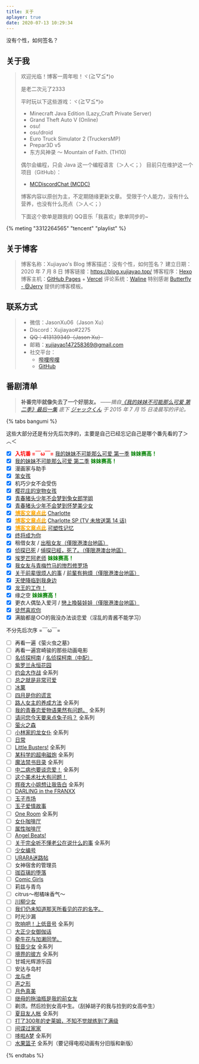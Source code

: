 ```yaml
---
title: 关于
aplayer: true
date: 2020-07-13 10:29:34
---
```


没有个性，如何签名？

## 关于我

> 欢迎光临！博客一周年啦！ヾ(≧▽≦*)o
>
> 是老二次元了2333
>
> 平时玩以下这些游戏：ヾ(≧▽≦*)o
>
> - Minecraft Java Edition (Lazy_Craft Private Server)
> - Grand Theft Auto V (Online)
> - osu!
> - osu!droid
> - Euro Truck Simulator 2 (TruckersMP)
> - Prepar3D v5
> - 东方风神录 ～ Mountain of Faith. (TH10)
>
> 偶尔会编程，只会 Java 这一个编程语言（＞人＜；）
> 目前只在维护这一个项目（GitHub）：
> - [MCDiscordChat (MCDC)](https://github.com/Xujiayao/MCDiscordChat)
>
> 博客内容以原创为主，不定期随缘更新文章。
> 受限于个人能力，没有什么营养，也没有什么亮点（＞人＜；）
>
> 下面这个歌单是跟我的 QQ音乐「我喜欢」歌单同步的~

{% meting "3312264565" "tencent" "playlist" %}

## 关于博客

> 博客名称：Xujiayao\'s Blog
博客描述：没有个性，如何签名？
建立日期：2020 年 7 月 8 日
博客链接：https://blog.xujiayao.top/
博客程序：[Hexo](https://hexo.io/)
博客主机：[GitHub Pages](https://github.com/Xujiayao/Xujiayao.github.io/deployments?environment=github-pages) + [Vercel](https://github.com/Xujiayao/Xujiayao.github.io/deployments/?environment=Production)
评论系统：[Waline](https://waline.js.org/)
特别感谢 [Butterfly - @Jerry](https://butterfly.js.org/) 提供的博客模板。

## 联系方式

> * 微信：JasonXu06（Jason Xu）
> * Discord：Xujiayao#2275
> * ~~QQ：413139349（Jason Xu）~~
> * 邮箱：[xujiayao147258369@gmail.com](mailto:xujiayao147258369@gmail.com)
> * 社交平台：
> 	* [哔哩哔哩](https://space.bilibili.com/270317970)
> 	* [GitHub](https://github.com/Xujiayao)

## 番剧清单

> **补番完毕就像失去了一个好朋友。**
> *——摘自[《我的妹妹不可能那么可爱 第二季》最后一集](https://www.bilibili.com/bangumi/play/ep65191) 底下 [ジャックくん](https://space.bilibili.com/10035466) 于 2015 年 7 月 15 日凌晨写的评论。*

{% tabs bangumi %}
<!-- tab 已经观看 -->
这些大部分还是有分先后次序的，主要是自己已经忘记自己是哪个番先看的了＞︿＜

- [x] <font color='red'>**入坑番 =￣ω￣=**</font> [我的妹妹不可能那么可爱 第一季](https://www.bilibili.com/bangumi/media/md2660/) <font color='green'>**妹妹赛高！**</font>
- [x] [我的妹妹不可能那么可爱 第二季](https://www.bilibili.com/bangumi/media/md2661/) <font color='green'>**妹妹赛高！**</font>
- [x] 漫画家与助手
- [x] [笨女孩](https://www.bilibili.com/bangumi/media/md6311/)
- [x] 机巧少女不会受伤
- [x] [樱花庄的宠物女孩](https://www.bilibili.com/bangumi/media/md687/)
- [x] [青春猪头少年不会梦到兔女郎学姐](https://www.bilibili.com/bangumi/media/md134932/)
- [x] [青春猪头少年不会梦到怀梦美少女](https://www.bilibili.com/bangumi/media/md28223480/)
- [x] [<font color='orange'>**博客文章点此**</font>](/posts/1da6e446/) [Charlotte](https://www.bilibili.com/bangumi/media/md2572/)
- [x] [<font color='orange'>**博客文章点此**</font>](/posts/1da6e446/) [Charlotte SP (TV 未放送第 14 话)](https://www.bilibili.com/bangumi/play/ep100895/)
- [x] [<font color='orange'>**博客文章点此**</font>](/posts/d69370a/) [可塑性记忆](https://www.bilibili.com/bangumi/media/md1552/)
- [x] [终将成为你](https://www.bilibili.com/bangumi/media/md138832/)
- [x] 租借女友 / [出租女友（僅限港澳台地區）](https://www.bilibili.com/bangumi/media/md28229298/)
- [x] [侦探已死](https://www.bilibili.com/bangumi/media/md28234637/) / [偵探已經，死了。（僅限港澳台地區）](https://www.bilibili.com/bangumi/media/md28234730/)
- [x] [埃罗芒阿老师](https://www.bilibili.com/bangumi/media/md5997/) <font color='green'>**妹妹赛高！**</font>
- [x] [我女友与青梅竹马的惨烈修罗场](https://www.bilibili.com/bangumi/media/md2667/)
- [x] [关于前辈很烦人的事](https://www.bilibili.com/bangumi/media/md28235116/) / [前輩有夠煩（僅限港澳台地區）](https://www.bilibili.com/bangumi/media/md28235216/)
- [x] [天使降临到我身边](https://www.bilibili.com/bangumi/media/md4316442/)
- [x] [龙王的工作！](https://www.bilibili.com/bangumi/media/md8932/)
- [x] 缘之空 <font color='green'>**妹妹赛高！**</font>
- [x] 更衣人偶坠入爱河 / [戀上換裝娃娃（僅限港澳台地區）](https://www.bilibili.com/bangumi/media/md28236374/)
- [x] [徒然喜欢你](https://www.bilibili.com/bangumi/media/md6312/)
- [x] 满脑都是○○的我没办法谈恋爱（淫乱的青酱不能学习）
<!-- endtab -->

<!-- tab 暂未观看 -->
不分先后次序 =￣ω￣=

- [ ] 再看一遍《萤火虫之墓》
- [ ] 再看一遍宫崎骏的那些动画电影
- [ ] [名侦探柯南](https://www.bilibili.com/bangumi/media/md28228775/) / [名侦探柯南（中配）](https://www.bilibili.com/bangumi/media/md28228813/)
- [ ] [紫罗兰永恒花园](https://www.bilibili.com/bangumi/media/md8892/)
- [ ] [约会大作战](https://www.bilibili.com/bangumi/media/md4188/) 全系列
- [ ] [总之就是非常可爱](https://www.bilibili.com/bangumi/media/md28229676/)
- [ ] [冰菓](https://www.bilibili.com/bangumi/media/md3398/)
- [ ] [四月是你的谎言](https://www.bilibili.com/bangumi/media/md1699/)
- [ ] [路人女主的养成方法](https://www.bilibili.com/bangumi/media/md1512/) 全系列
- [ ] [我的青春恋爱物语果然有问题。](https://www.bilibili.com/bangumi/media/md1539/) 全系列
- [ ] [请问您今天要来点兔子吗？](https://www.bilibili.com/bangumi/media/md191/) 全系列
- [ ] [萤火之森](https://www.bilibili.com/bangumi/media/md27526419/)
- [ ] [小林家的龙女仆](https://www.bilibili.com/bangumi/media/md5800/) 全系列
- [ ] [日常](https://www.bilibili.com/bangumi/media/md844/)
- [ ] [Little Busters!](https://www.bilibili.com/bangumi/media/md3242/) 全系列
- [ ] [某科学的超电磁炮](https://www.bilibili.com/bangumi/media/md425/) 全系列
- [ ] [魔法禁书目录](https://www.bilibili.com/bangumi/media/md963/) 全系列
- [ ] [中二病也要谈恋爱！](https://www.bilibili.com/bangumi/media/md4340/) 全系列
- [ ] [这个美术社大有问题！](https://www.bilibili.com/bangumi/media/md5043/)
- [ ] [辉夜大小姐想让我告白](https://www.bilibili.com/bangumi/media/md5267730/) 全系列
- [ ] [DARLING in the FRANXX](https://www.bilibili.com/bangumi/media/md9192/)
- [ ] [玉子市场](https://www.bilibili.com/bangumi/media/md116772/)
- [ ] [玉子爱情故事](https://www.bilibili.com/bangumi/media/md4155/)
- [ ] [One Room](https://www.bilibili.com/bangumi/media/md5798/) 全系列
- [ ] [女仆咖啡厅](https://www.bilibili.com/bangumi/media/md992/)
- [ ] [属性咖啡厅](https://www.bilibili.com/bangumi/media/md6432/)
- [ ] [Angel Beats!](https://www.bilibili.com/bangumi/media/md959/)
- [ ] [关于完全听不懂老公在说什么的事](https://www.bilibili.com/bangumi/media/md1530/) 全系列
- [ ] [少女编号](https://www.bilibili.com/bangumi/media/md5532/)
- [ ] [URARA迷路帖](https://www.bilibili.com/bangumi/media/md5776/)
- [ ] 女神宿舍的管理员
- [ ] [珈百璃的堕落](https://www.bilibili.com/bangumi/media/md5793/)
- [ ] [Comic Girls](https://www.bilibili.com/bangumi/media/md77812/)
- [ ] 莉兹与青鸟
- [ ] citrus～柑橘味香气～
- [ ] [川柳少女](https://www.bilibili.com/bangumi/media/md24069719/)
- [ ] [我们仍未知道那天所看见的花的名字。](https://www.bilibili.com/bangumi/media/md835/)
- [ ] 时光沙漏
- [ ] [吹响吧！上低音号](https://www.bilibili.com/bangumi/media/md1547/) 全系列
- [ ] [大正少女御伽话](https://www.bilibili.com/bangumi/media/md28235177/)
- [ ] [牵牛花与加濑同学。](https://www.bilibili.com/bangumi/media/md952544/)
- [ ] [轻音少女](https://www.bilibili.com/bangumi/media/md28220978/) 全系列
- [ ] [境界的彼方](https://www.bilibili.com/bangumi/media/md3365/) 全系列
- [ ] 甘城光辉游乐园
- [ ] 安达与岛村
- [ ] [龙与虎](https://www.bilibili.com/bangumi/media/md1672/)
- [ ] [声之形](https://www.bilibili.com/bangumi/media/md12116/)
- [ ] [月色真美](https://www.bilibili.com/bangumi/media/md5989/)
- [ ] [继母的拖油瓶是我的前女友](https://www.bilibili.com/bangumi/media/md28338523/)
- [ ] 剃须。然后捡到女高中生。（刮掉胡子的我与捡到的女高中生）
- [ ] [夏目友人帐](https://www.bilibili.com/bangumi/media/md1660/) 全系列
- [ ] [打了300年的史莱姆，不知不觉就练到了满级](https://www.bilibili.com/bangumi/media/md28233911/)
- [ ] [间谍过家家](https://www.bilibili.com/bangumi/media/md28237119/)
- [ ] [哆啦A梦](https://www.bilibili.com/bangumi/media/md28228115/) 全系列
- [ ] [水果篮子](https://www.bilibili.com/bangumi/media/md21984454/) 全系列（要记得电视动画有分旧版和新版）
<!-- endtab -->
{% endtabs %}